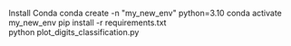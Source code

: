 Install Conda
conda create -n "my_new_env" python=3.10
conda activate my_new_env
pip install -r requirements.txt   
python plot_digits_classification.py 